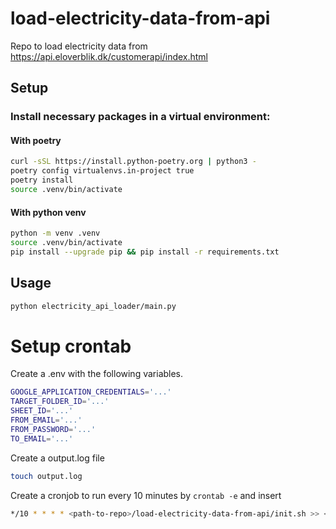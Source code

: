 # load-electricity-data-from-api
Repo to load electricity data from https://api.eloverblik.dk/customerapi/index.html

## Setup

### Install necessary packages in a virtual environment:

#### With poetry

```bash
curl -sSL https://install.python-poetry.org | python3 -
poetry config virtualenvs.in-project true
poetry install
source .venv/bin/activate
```

#### With python venv

```bash
python -m venv .venv
source .venv/bin/activate
pip install --upgrade pip && pip install -r requirements.txt
```

## Usage

```bash
python electricity_api_loader/main.py
```

# Setup crontab

Create a .env with the following variables. 

```bash
GOOGLE_APPLICATION_CREDENTIALS='...'
TARGET_FOLDER_ID='...'
SHEET_ID='...'
FROM_EMAIL='...'
FROM_PASSWORD='...'
TO_EMAIL='...'
```

Create a output.log file
```bash
touch output.log
```

Create a cronjob to run every 10 minutes by `crontab -e` and insert

```bash
*/10 * * * * <path-to-repo>/load-electricity-data-from-api/init.sh >> <path-to-repo>/load-electricity-data-from-api/output.log 2>&1
```


